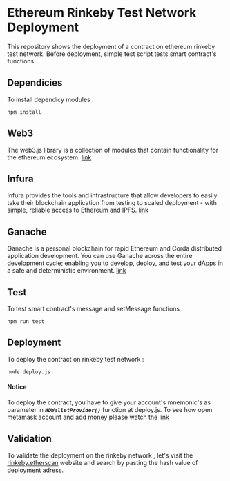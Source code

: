 # Ethereum Rinkeby Test Network Deployment

This repository shows the deployment of a contract on ethereum rinkeby test network. Before deployment, simple test script tests smart contract's functions.


Dependicies
------
To install dependicy modules :

``` mark
npm install
```

Web3
---
The web3.js library is a collection of modules that contain functionality for the ethereum ecosystem. [link](https://web3js.readthedocs.io/en/v1.2.11/getting-started.html)

Infura
------

Infura provides the tools and infrastructure that allow developers to easily take their blockchain application from testing to scaled deployment - with simple, reliable access to Ethereum and IPFS. [link](https://infura.io/faq)

Ganache
-------
Ganache is a personal blockchain for rapid Ethereum and Corda distributed application development. You can use Ganache across the entire development cycle; enabling you to develop, deploy, and test your dApps in a safe and deterministic environment. [link](https://trufflesuite.com/docs/ganache/overview#:~:text=Ganache%20is%20a%20personal%20blockchain,flavors%3A%20a%20UI%20and%20CLI.)



Test
----
To test smart contract's message and setMessage functions :
``` mark
npm run test
```

Deployment
---------
To deploy the contract on rinkeby test network : 
``` mark
node deploy.js
```
#### Notice

To deploy the contract, you have to give your account's mnemonic's as parameter in _**`HDWalletProvider()`**_  function at deploy.js.
To see how open metamask account and add money please watch the [link](https://www.youtube.com/watch?v=Wk9W01KI4RU)


Validation
---------

To validate the deployment on the rinkeby network , let's visit the [rinkeby.etherscan](https://rinkeby.etherscan.io/) website and search by pasting the 
hash value of deployment adress.






